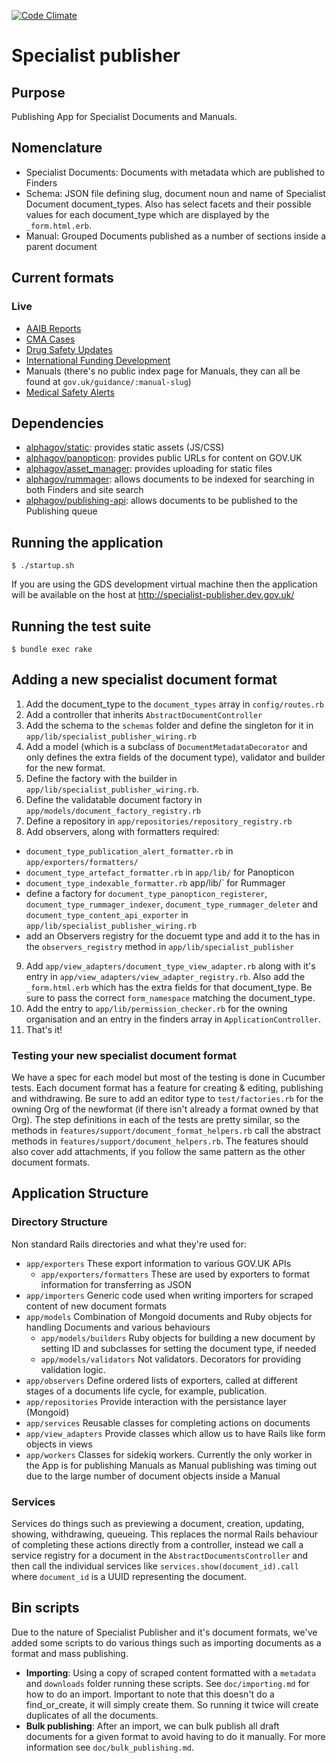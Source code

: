 [![Code Climate](https://codeclimate.com/github/alphagov/specialist-publisher.png)](https://codeclimate.com/github/alphagov/specialist-publisher)

# Specialist publisher

## Purpose

Publishing App for Specialist Documents and Manuals.

## Nomenclature

* Specialist Documents: Documents with metadata which are published to Finders
* Schema: JSON file defining slug, document noun and name of Specialist Document document_types. Also has select facets and their possible values for each document_type which are displayed by the `_form.html.erb`.
* Manual: Grouped Documents published as a number of sections inside a parent document

## Current formats

### Live
* [AAIB Reports](https://www.gov.uk/aaib-reports)
* [CMA Cases](https://www.gov.uk/cma-cases)
* [Drug Safety Updates](https://www.gov.uk/drug-safety-update)
* [International Funding Development](https://www.gov.uk/international-funding-development)
* Manuals (there's no public index page for Manuals, they can all be found at `gov.uk/guidance/:manual-slug`)
* [Medical Safety Alerts](https://www.gov.uk/drug-device-alerts)

## Dependencies

* [alphagov/static](http://github.com/alphagov/static): provides static assets (JS/CSS)
* [alphagov/panopticon](http://github.com/alphagov/panopticon): provides public URLs for content on GOV.UK
* [alphagov/asset_manager](http://github.com/alphagov/asset_manager): provides uploading for static files
* [alphagov/rummager](http://github.com/alphagov/rummager): allows documents to be indexed for searching in both Finders and site search
* [alphagov/publishing-api](http://github.com/alphagov/publishing-api): allows documents to be published to the Publishing queue

## Running the application

```
$ ./startup.sh
```
If you are using the GDS development virtual machine then the application will be available on the host at http://specialist-publisher.dev.gov.uk/

## Running the test suite

```
$ bundle exec rake
```

## Adding a new specialist document format

1. Add the document_type to the `document_types` array in `config/routes.rb`
2. Add a controller that inherits `AbstractDocumentController`
3. Add the schema to the `schemas` folder and define the singleton for it in `app/lib/specialist_publisher_wiring.rb`
4. Add a model (which is a subclass of `DocumentMetadataDecorator` and only defines the extra fields of the document type), validator and builder for the new format.
5. Define the factory with the builder in `app/lib/specialist_publisher_wiring.rb`.
6. Define the validatable document factory in `app/models/document_factory_registry.rb`
7. Define a repository in `app/repositories/repository_registry.rb`
8. Add observers, along with formatters required:
  - `document_type_publication_alert_formatter.rb` in `app/exporters/formatters/`
  - `document_type_artefact_formatter.rb` in `app/lib/` for Panopticon
  - `document_type_indexable_formatter.rb` app/lib/` for Rummager
  - define a factory for `document_type_panopticon_registerer`, `document_type_rummager_indexer`, `document_type_rummager_deleter` and `document_type_content_api_exporter` in `app/lib/specialist_publisher_wiring.rb`
  - add an Observers registry for the docuemt type and add it to the has in the `observers_registry` method in `app/lib/specialist_publisher`
9. Add `app/view_adapters/document_type_view_adapter.rb` along with it's entry in `app/view_adapters/view_adapter_registry.rb`. Also add the `_form.html.erb` which has the extra fields for that document_type. Be sure to pass the correct `form_namespace` matching the document_type.
10. Add the entry to `app/lib/permission_checker.rb` for the owning organisation and an entry in the finders array in `ApplicationController`.
11. That's it!

### Testing your new specialist document format

We have a spec for each model but most of the testing is done in Cucumber tests. Each document format has a feature for creating & editing, publishing and withdrawing. Be sure to add an editor type to `test/factories.rb` for the owning Org of the newformat (if there isn't already a format owned by that Org). The step definitions in each of the tests are pretty similar, so the methods in `features/support/document_format_helpers.rb` call the abstract methods in `features/support/document_helpers.rb`. The features should also cover add attachments, if you follow the same pattern as the other document formats.


## Application Structure

### Directory Structure

Non standard Rails directories and what they're used for:

* `app/exporters`
  These export information to various GOV.UK APIs
  * `app/exporters/formatters`
    These are used by exporters to format information for transferring as JSON
* `app/importers`
  Generic code used when writing importers for scraped content of new document formats
* `app/models`
  Combination of Mongoid documents and Ruby objects for handling Documents and various behaviours
  * `app/models/builders`
    Ruby objects for building a new document by setting ID and subclasses for setting the document type, if needed
  * `app/models/validators`
    Not validators. Decorators for providing validation logic.
* `app/observers`
  Define ordered lists of exporters, called at different stages of a documents life cycle, for example, publication.
* `app/repositories`
  Provide interaction with the persistance layer (Mongoid)
* `app/services`
  Reusable classes for completing actions on documents
* `app/view_adapters`
  Provide classes which allow us to have Rails like form objects in views
* `app/workers`
  Classes for sidekiq workers. Currently the only worker in the App is for publishing Manuals as Manual publishing was timing out due to the large number of document objects inside a Manual


### Services

Services do things such as previewing a document, creation, updating, showing, withdrawing, queueing. This replaces the normal Rails behaviour of completing these actions directly from a controller, instead we call a service registry for a document in the `AbstractDocumentsController` and then call the individual services like `services.show(document_id).call` where `document_id` is a UUID representing the document.

## Bin scripts

Due to the nature of Specialist Publisher and it's document formats, we've added some scripts to do various things such as importing documents as a format and mass publishing.

- **Importing**: Using a copy of scraped content formatted with a `metadata` and `downloads` folder running these scripts. See `doc/importing.md` for how to do an import. Important to note that this doesn't do a find_or_create, it will simply create them. So running it twice will create duplicates of all the documents.
- **Bulk publishing**: After an import, we can bulk publish all draft documents for a given format to avoid having to do it manually. For more information see `doc/bulk_publishing.md`.

